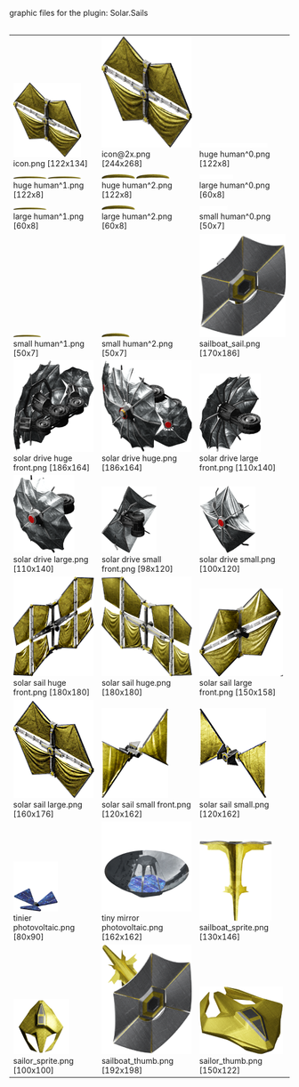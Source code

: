 graphic files for the plugin: Solar.Sails<br>
<br>
<table>
	<tr valign="bottom">
		<td><a href="https://github.com/LixiChronikouOriou/ES-plugins/blob/main/myplugins/Solar.Sails/icon.png"><img src="https://raw.githubusercontent.com/LixiChronikouOriou/ES-plugins/refs/heads/main/myplugins/Solar.Sails/icon.png" width="122" height="134"></a><br>
		icon.png [122x134]</td>
		<td><a href="https://github.com/LixiChronikouOriou/ES-plugins/blob/main/myplugins/Solar.Sails/icon@2x.png"><img src="https://raw.githubusercontent.com/LixiChronikouOriou/ES-plugins/refs/heads/main/myplugins/Solar.Sails/icon@2x.png" height="200"></a><br>
		icon@2x.png [244x268]</td>
		<td><a href="https://github.com/LixiChronikouOriou/ES-plugins/blob/main/myplugins/Solar.Sails/images/effect/huge human^0.png"><img src="https://raw.githubusercontent.com/LixiChronikouOriou/ES-plugins/refs/heads/main/myplugins/Solar.Sails/images/effect/huge human^0.png" width="122" height="8"></a><br>
		huge human^0.png [122x8]</td>
	</tr>
	<tr valign="bottom">
		<td><a href="https://github.com/LixiChronikouOriou/ES-plugins/blob/main/myplugins/Solar.Sails/images/effect/huge human^1.png"><img src="https://raw.githubusercontent.com/LixiChronikouOriou/ES-plugins/refs/heads/main/myplugins/Solar.Sails/images/effect/huge human^1.png" width="122" height="8"></a><br>
		huge human^1.png [122x8]</td>
		<td><a href="https://github.com/LixiChronikouOriou/ES-plugins/blob/main/myplugins/Solar.Sails/images/effect/huge human^2.png"><img src="https://raw.githubusercontent.com/LixiChronikouOriou/ES-plugins/refs/heads/main/myplugins/Solar.Sails/images/effect/huge human^2.png" width="122" height="8"></a><br>
		huge human^2.png [122x8]</td>
		<td><a href="https://github.com/LixiChronikouOriou/ES-plugins/blob/main/myplugins/Solar.Sails/images/effect/large human^0.png"><img src="https://raw.githubusercontent.com/LixiChronikouOriou/ES-plugins/refs/heads/main/myplugins/Solar.Sails/images/effect/large human^0.png" width="60" height="8"></a><br>
		large human^0.png [60x8]</td>
	</tr>
	<tr valign="bottom">
		<td><a href="https://github.com/LixiChronikouOriou/ES-plugins/blob/main/myplugins/Solar.Sails/images/effect/large human^1.png"><img src="https://raw.githubusercontent.com/LixiChronikouOriou/ES-plugins/refs/heads/main/myplugins/Solar.Sails/images/effect/large human^1.png" width="60" height="8"></a><br>
		large human^1.png [60x8]</td>
		<td><a href="https://github.com/LixiChronikouOriou/ES-plugins/blob/main/myplugins/Solar.Sails/images/effect/large human^2.png"><img src="https://raw.githubusercontent.com/LixiChronikouOriou/ES-plugins/refs/heads/main/myplugins/Solar.Sails/images/effect/large human^2.png" width="60" height="8"></a><br>
		large human^2.png [60x8]</td>
		<td><a href="https://github.com/LixiChronikouOriou/ES-plugins/blob/main/myplugins/Solar.Sails/images/effect/small human^0.png"><img src="https://raw.githubusercontent.com/LixiChronikouOriou/ES-plugins/refs/heads/main/myplugins/Solar.Sails/images/effect/small human^0.png" width="50" height="7"></a><br>
		small human^0.png [50x7]</td>
	</tr>
	<tr valign="bottom">
		<td><a href="https://github.com/LixiChronikouOriou/ES-plugins/blob/main/myplugins/Solar.Sails/images/effect/small human^1.png"><img src="https://raw.githubusercontent.com/LixiChronikouOriou/ES-plugins/refs/heads/main/myplugins/Solar.Sails/images/effect/small human^1.png" width="50" height="7"></a><br>
		small human^1.png [50x7]</td>
		<td><a href="https://github.com/LixiChronikouOriou/ES-plugins/blob/main/myplugins/Solar.Sails/images/effect/small human^2.png"><img src="https://raw.githubusercontent.com/LixiChronikouOriou/ES-plugins/refs/heads/main/myplugins/Solar.Sails/images/effect/small human^2.png" width="50" height="7"></a><br>
		small human^2.png [50x7]</td>
		<td><a href="https://github.com/LixiChronikouOriou/ES-plugins/blob/main/myplugins/Solar.Sails/images/outfit/sailboat_sail.png"><img src="https://raw.githubusercontent.com/LixiChronikouOriou/ES-plugins/refs/heads/main/myplugins/Solar.Sails/images/outfit/sailboat_sail.png" width="170" height="186"></a><br>
		sailboat_sail.png [170x186]</td>
	</tr>
	<tr valign="bottom">
		<td><a href="https://github.com/LixiChronikouOriou/ES-plugins/blob/main/myplugins/Solar.Sails/images/outfit/solar drive huge front.png"><img src="https://raw.githubusercontent.com/LixiChronikouOriou/ES-plugins/refs/heads/main/myplugins/Solar.Sails/images/outfit/solar drive huge front.png" width="186" height="164"></a><br>
		solar drive huge front.png [186x164]</td>
		<td><a href="https://github.com/LixiChronikouOriou/ES-plugins/blob/main/myplugins/Solar.Sails/images/outfit/solar drive huge.png"><img src="https://raw.githubusercontent.com/LixiChronikouOriou/ES-plugins/refs/heads/main/myplugins/Solar.Sails/images/outfit/solar drive huge.png" width="186" height="164"></a><br>
		solar drive huge.png [186x164]</td>
		<td><a href="https://github.com/LixiChronikouOriou/ES-plugins/blob/main/myplugins/Solar.Sails/images/outfit/solar drive large front.png"><img src="https://raw.githubusercontent.com/LixiChronikouOriou/ES-plugins/refs/heads/main/myplugins/Solar.Sails/images/outfit/solar drive large front.png" width="110" height="140"></a><br>
		solar drive large front.png [110x140]</td>
	</tr>
	<tr valign="bottom">
		<td><a href="https://github.com/LixiChronikouOriou/ES-plugins/blob/main/myplugins/Solar.Sails/images/outfit/solar drive large.png"><img src="https://raw.githubusercontent.com/LixiChronikouOriou/ES-plugins/refs/heads/main/myplugins/Solar.Sails/images/outfit/solar drive large.png" width="110" height="140"></a><br>
		solar drive large.png [110x140]</td>
		<td><a href="https://github.com/LixiChronikouOriou/ES-plugins/blob/main/myplugins/Solar.Sails/images/outfit/solar drive small front.png"><img src="https://raw.githubusercontent.com/LixiChronikouOriou/ES-plugins/refs/heads/main/myplugins/Solar.Sails/images/outfit/solar drive small front.png" width="98" height="120"></a><br>
		solar drive small front.png [98x120]</td>
		<td><a href="https://github.com/LixiChronikouOriou/ES-plugins/blob/main/myplugins/Solar.Sails/images/outfit/solar drive small.png"><img src="https://raw.githubusercontent.com/LixiChronikouOriou/ES-plugins/refs/heads/main/myplugins/Solar.Sails/images/outfit/solar drive small.png" width="100" height="120"></a><br>
		solar drive small.png [100x120]</td>
	</tr>
	<tr valign="bottom">
		<td><a href="https://github.com/LixiChronikouOriou/ES-plugins/blob/main/myplugins/Solar.Sails/images/outfit/solar sail huge front.png"><img src="https://raw.githubusercontent.com/LixiChronikouOriou/ES-plugins/refs/heads/main/myplugins/Solar.Sails/images/outfit/solar sail huge front.png" width="180" height="180"></a><br>
		solar sail huge front.png [180x180]</td>
		<td><a href="https://github.com/LixiChronikouOriou/ES-plugins/blob/main/myplugins/Solar.Sails/images/outfit/solar sail huge.png"><img src="https://raw.githubusercontent.com/LixiChronikouOriou/ES-plugins/refs/heads/main/myplugins/Solar.Sails/images/outfit/solar sail huge.png" width="180" height="180"></a><br>
		solar sail huge.png [180x180]</td>
		<td><a href="https://github.com/LixiChronikouOriou/ES-plugins/blob/main/myplugins/Solar.Sails/images/outfit/solar sail large front.png"><img src="https://raw.githubusercontent.com/LixiChronikouOriou/ES-plugins/refs/heads/main/myplugins/Solar.Sails/images/outfit/solar sail large front.png" width="150" height="158"></a><br>
		solar sail large front.png [150x158]</td>
	</tr>
	<tr valign="bottom">
		<td><a href="https://github.com/LixiChronikouOriou/ES-plugins/blob/main/myplugins/Solar.Sails/images/outfit/solar sail large.png"><img src="https://raw.githubusercontent.com/LixiChronikouOriou/ES-plugins/refs/heads/main/myplugins/Solar.Sails/images/outfit/solar sail large.png" width="160" height="176"></a><br>
		solar sail large.png [160x176]</td>
		<td><a href="https://github.com/LixiChronikouOriou/ES-plugins/blob/main/myplugins/Solar.Sails/images/outfit/solar sail small front.png"><img src="https://raw.githubusercontent.com/LixiChronikouOriou/ES-plugins/refs/heads/main/myplugins/Solar.Sails/images/outfit/solar sail small front.png" width="120" height="162"></a><br>
		solar sail small front.png [120x162]</td>
		<td><a href="https://github.com/LixiChronikouOriou/ES-plugins/blob/main/myplugins/Solar.Sails/images/outfit/solar sail small.png"><img src="https://raw.githubusercontent.com/LixiChronikouOriou/ES-plugins/refs/heads/main/myplugins/Solar.Sails/images/outfit/solar sail small.png" width="120" height="162"></a><br>
		solar sail small.png [120x162]</td>
	</tr>
	<tr valign="bottom">
		<td><a href="https://github.com/LixiChronikouOriou/ES-plugins/blob/main/myplugins/Solar.Sails/images/outfit/tinier photovoltaic.png"><img src="https://raw.githubusercontent.com/LixiChronikouOriou/ES-plugins/refs/heads/main/myplugins/Solar.Sails/images/outfit/tinier photovoltaic.png" width="80" height="90"></a><br>
		tinier photovoltaic.png [80x90]</td>
		<td><a href="https://github.com/LixiChronikouOriou/ES-plugins/blob/main/myplugins/Solar.Sails/images/outfit/tiny mirror photovoltaic.png"><img src="https://raw.githubusercontent.com/LixiChronikouOriou/ES-plugins/refs/heads/main/myplugins/Solar.Sails/images/outfit/tiny mirror photovoltaic.png" width="162" height="162"></a><br>
		tiny mirror photovoltaic.png [162x162]</td>
		<td><a href="https://github.com/LixiChronikouOriou/ES-plugins/blob/main/myplugins/Solar.Sails/images/ship/sailboat_sprite.png"><img src="https://raw.githubusercontent.com/LixiChronikouOriou/ES-plugins/refs/heads/main/myplugins/Solar.Sails/images/ship/sailboat_sprite.png" width="130" height="146"></a><br>
		sailboat_sprite.png [130x146]</td>
	</tr>
	<tr valign="bottom">
		<td><a href="https://github.com/LixiChronikouOriou/ES-plugins/blob/main/myplugins/Solar.Sails/images/ship/sailor_sprite.png"><img src="https://raw.githubusercontent.com/LixiChronikouOriou/ES-plugins/refs/heads/main/myplugins/Solar.Sails/images/ship/sailor_sprite.png" width="100" height="100"></a><br>
		sailor_sprite.png [100x100]</td>
		<td><a href="https://github.com/LixiChronikouOriou/ES-plugins/blob/main/myplugins/Solar.Sails/images/thumbnail/sailboat_thumb.png"><img src="https://raw.githubusercontent.com/LixiChronikouOriou/ES-plugins/refs/heads/main/myplugins/Solar.Sails/images/thumbnail/sailboat_thumb.png" width="192" height="198"></a><br>
		sailboat_thumb.png [192x198]</td>
		<td><a href="https://github.com/LixiChronikouOriou/ES-plugins/blob/main/myplugins/Solar.Sails/images/thumbnail/sailor_thumb.png"><img src="https://raw.githubusercontent.com/LixiChronikouOriou/ES-plugins/refs/heads/main/myplugins/Solar.Sails/images/thumbnail/sailor_thumb.png" width="150" height="122"></a><br>
		sailor_thumb.png [150x122]</td>
	</tr>
</table>
